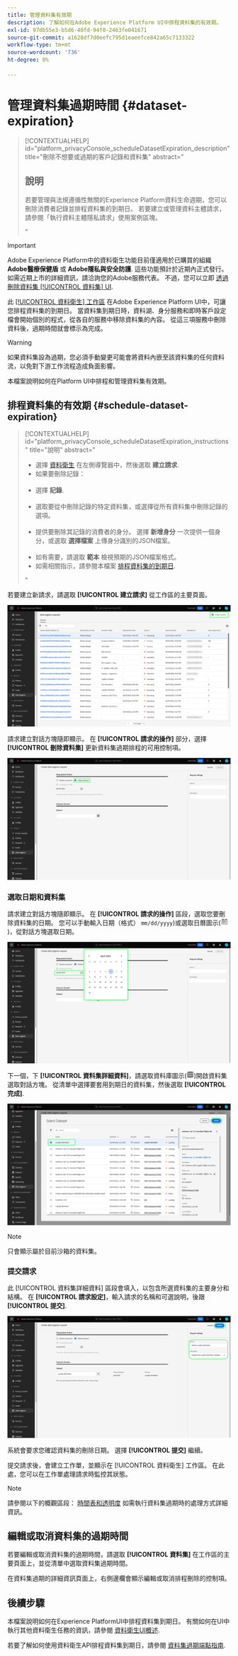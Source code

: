 ```yaml
---
title: 管理資料集有效期
description: 了解如何在Adobe Experience Platform UI中排程資料集的有效期。
exl-id: 97db55e3-b5d6-40fd-94f0-2463fe041671
source-git-commit: a1628df7d0eefc795d1eaeefce842a65c7133322
workflow-type: tm+mt
source-wordcount: '736'
ht-degree: 0%

---
```


# 管理資料集過期時間 {#dataset-expiration}

>[!CONTEXTUALHELP]
>id="platform_privacyConsole_scheduleDatasetExpiration_description"
>title="刪除不想要或過期的客戶記錄和資料集"
>abstract="<h2>說明</h2><p>若要管理與法規遵循性無關的Experience Platform資料生命週期，您可以刪除消費者記錄並排程資料集的到期日。 若要建立或管理資料主體請求，請參閱「執行資料主體隱私請求」使用案例區塊。</p>"

>[!IMPORTANT]
>
>Adobe Experience Platform中的資料衛生功能目前僅適用於已購買的組織 **Adobe醫療保健盾** 或 **Adobe隱私與安全防護**. 這些功能預計於近期內正式發行。 如需近期上市的詳細資訊，請洽詢您的Adobe服務代表。 不過，您可以立即 [透過刪除資料集 [!UICONTROL 資料集] UI](../../catalog/datasets/user-guide.md#delete).

此 [[!UICONTROL 資料衛生] 工作區](./overview.md) 在Adobe Experience Platform UI中，可讓您排程資料集的到期日。 當資料集到期日時，資料湖、身分服務和即時客戶設定檔會開始個別的程式，從各自的服務中移除資料集的內容。 從這三項服務中刪除資料後，過期時間就會標示為完成。

>[!WARNING]
>
>如果資料集設為過期，您必須手動變更可能會將資料內嵌至該資料集的任何資料流，以免對下游工作流程造成負面影響。

本檔案說明如何在Platform UI中排程和管理資料集有效期。

## 排程資料集的有效期 {#schedule-dataset-expiration}

>[!CONTEXTUALHELP]
>id="platform_privacyConsole_scheduleDatasetExpiration_instructions"
>title="說明"
>abstract="<ul><li>選擇 <a href="https://experienceleague.adobe.com/docs/experience-platform/hygiene/ui/overview.html">資料衛生</a> 在左側導覽器中，然後選取 <b>建立請求</b>.</li><li>如果要刪除記錄：</li>   <li>選擇 <b>記錄</b>.</li>   <li>選取要從中刪除記錄的特定資料集，或選擇從所有資料集中刪除記錄的選項。</li>   <li>提供要刪除其記錄的消費者的身分。 選擇 <b>新增身分</b> 一次提供一個身分，或選取 <b>選擇檔案</b> 上傳身分識別的JSON檔案。</li>   <li>如有需要，請選取 <b>範本</b> 檢視預期的JSON檔案格式。</li><li>如需相關指示，請參閱本檔案 <a href="https://experienceleague.adobe.com/docs/experience-platform/hygiene/ui/dataset-expiration.html#schedule-dataset-expiration">排程資料集的到期日</a>.</li></ul>"

若要建立新請求，請選取 **[!UICONTROL 建立請求]** 從工作區的主要頁面。

![顯示 [!UICONTROL 建立請求] 按鈕](../images/ui/ttl/create-request-button.png)

請求建立對話方塊隨即顯示。 在 **[!UICONTROL 請求的操作]** 部分，選擇 **[!UICONTROL 刪除資料集]** 更新資料集過期排程的可用控制項。

![顯示 [!UICONTROL 建立請求] 按鈕](../images/ui/ttl/dataset-selected.png)

### 選取日期和資料集

請求建立對話方塊隨即顯示。 在 **[!UICONTROL 請求的操作]** 區段，選取您要刪除資料集的日期。 您可以手動輸入日期（格式） `mm/dd/yyyy`)或選取日曆圖示(![日曆圖示的影像](../images/ui/ttl/calendar-icon.png))，從對話方塊選取日期。

![顯示資料集所設定到期日的影像](../images/ui/ttl/select-date.png)

下一個，下 **[!UICONTROL 資料集詳細資料]**，請選取資料庫圖示(![資料庫表徵圖的影像](../images/ui/ttl/database-icon.png))開啟資料集選取對話方塊。 從清單中選擇要套用到期日的資料集，然後選取 **[!UICONTROL 完成]**.

![顯示所選資料集的影像](../images/ui/ttl/select-dataset.png)

>[!NOTE]
只會顯示屬於目前沙箱的資料集。

### 提交請求

此 [!UICONTROL 資料集詳細資料] 區段會填入，以包含所選資料集的主要身分和結構。 在 **[!UICONTROL 請求設定]**，輸入請求的名稱和可選說明，後跟 **[!UICONTROL 提交]**.

![顯示 [!UICONTROL 提交] 按鈕](../images/ui/ttl/submit.png)

系統會要求您確認資料集的刪除日期。 選擇 **[!UICONTROL 提交]** 繼續。

提交請求後，會建立工作單，並顯示在 [!UICONTROL 資料衛生] 工作區。 在此處，您可以在工作單處理請求時監控其狀態。

>[!NOTE]
請參閱以下的概觀區段： [時間表和透明度](../home.md#dataset-expiration-transparency) 如需執行資料集過期時的處理方式詳細資訊。

## 編輯或取消資料集的過期時間

若要編輯或取消資料集的過期時間，請選取 **[!UICONTROL 資料集]** 在工作區的主要頁面上，並從清單中選取資料集過期時間。

在資料集過期的詳細資訊頁面上，右側邊欄會顯示編輯或取消排程刪除的控制項。

## 後續步驟

本檔案說明如何在Experience PlatformUI中排程資料集到期日。 有關如何在UI中執行其他資料衛生任務的資訊，請參閱 [資料衛生UI概述](./overview.md).

若要了解如何使用資料衛生API排程資料集到期日，請參閱 [資料集過期端點指南](../api/dataset-expiration.md).
